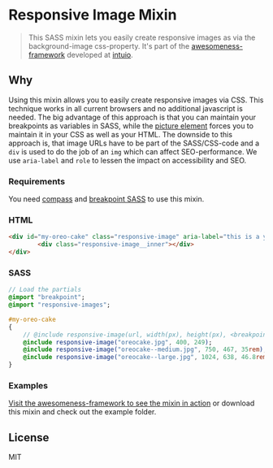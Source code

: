 # Responsive Image Mixin

> This SASS mixin lets you easily create responsive images as via the background-image css-property. It's part of the [awesomeness-framework](awesomeness.intuio.at) developed at [intuio](http://intuio.at/).

## Why

Using this mixin allows you to easily create responsive images via CSS. This technique works in all current browsers and no additional javascript is needed.
The big advantage of this approach is that you can maintain your breakpoints as variables in SASS, while the [picture element](http://scottjehl.github.io/picturefill/) forces you to maintain it in your CSS as well as your HTML. The downside to this approach is, that image URLs have to be part of the SASS/CSS-code and a ``div`` is used to do the job of an ``img`` which can affect SEO-performance. We use ``aria-label`` and ``role`` to lessen the impact on accessibility and SEO.

### Requirements

You need [compass](http://compass-style.org/) and [breakpoint SASS](http://breakpoint-sass.com/) to use this mixin.

### HTML

```html
<div id="my-oreo-cake" class="responsive-image" aria-label="this is a yummy oreo cake" role="img">
        <div class="responsive-image__inner"></div>
</div>
```

### SASS

```sass
// Load the partials
@import "breakpoint";
@import "responsive-images";

#my-oreo-cake
{
    // @include responsive-image(url, width(px), height(px), <breakpoint>);
    @include responsive-image("oreocake.jpg", 400, 249);
    @include responsive-image("oreocake--medium.jpg", 750, 467, 35rem);
    @include responsive-image("oreocake--large.jpg", 1024, 638, 46.8rem);
}
```

### Examples

[Visit the awesomeness-framework to see the mixin in action](http://awesomeness.intuio.at/images/) or download this mixin and check out the example folder.

## License

MIT
